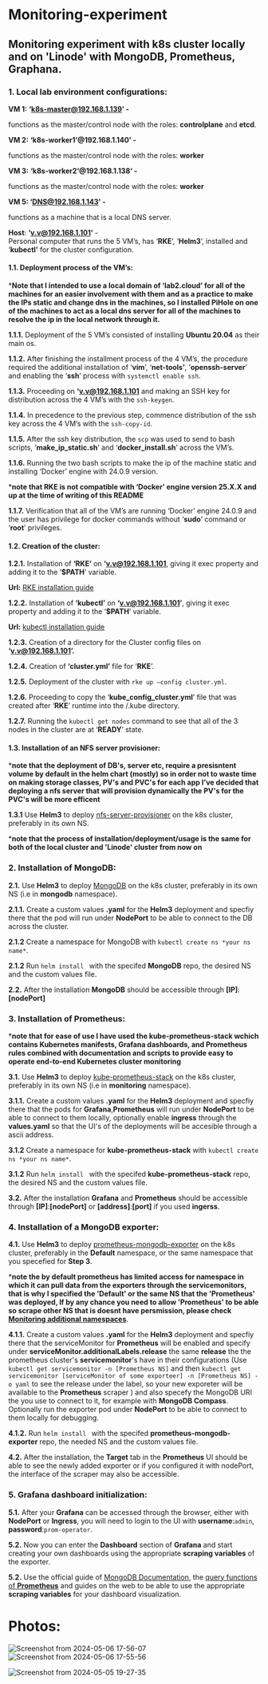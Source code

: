 # Monitoring-experiment

## Monitoring experiment with k8s cluster locally and on 'Linode' with MongoDB, Prometheus, Graphana.

### 1. Local lab environment configurations:

**VM 1:** **‘k8s-master@192.168.1.139’ -**

functions as the master/control node with the roles: **controlplane** and **etcd**.

**VM 2:** **‘k8s-worker1’@192.168.1.140’ -** 

functions as the master/control node with the roles: **worker**

**VM 3:** **‘k8s-worker2‘@192.168.1.138‘ -** 

functions as the master/control node with the roles: **worker**

**VM 5: ‘DNS@192.168.1.143’ -**

functions as a machine that is a local DNS server.

**Host**: **‘v.v@192.168.1.101’**  - \
Personal computer that runs the 5 VM’s, has ‘**RKE**’, ‘**Helm3**’, installed and ‘**kubectl’** for the cluster configuration.

#### 1.1. Deployment process of the VM’s:

***Note that I intended to use a local domain of ‘lab2.cloud’ for all of the machines for an easier involvement with them and as a practice to make the IPs static and change dns in the machines, so I installed PiHole on one of the machines to act as a local dns server for all of the machines to resolve the ip in the local network through it.**

**1.1.1.** Deployment of the 5 VM’s consisted of  installing **Ubuntu 20.04** as their main os.

**1.1.2.** After finishing the installment process of the 4 VM’s, the procedure required the additional installation of ‘**vim**’, ‘**net-tools’**, ’**openssh-server**’ and enabling the ‘**ssh**’ process with ```systemctl enable ssh```.

**1.1.3.** Proceeding on  **‘v.v@192.168.1.101** and making an SSH key for distribution across the 4 VM’s with the ```ssh-keygen```.

**1.1.4.** In precedence to the previous step, commence distribution of the ssh key across the 4 VM’s with the ```ssh-copy-id```.

**1.1.5.** After the ssh key distribution, the ```scp```  was used to send to bash scripts, ‘**make_ip_static.sh**’ and ‘**docker_install.sh**’ across the VM’s.

**1.1.6.** Running the two bash scripts to make the ip of the machine static and installing ‘Docker’ engine with 24.0.9 version. 

***note that RKE is not compatible with ‘Docker’ engine version 25.X.X and up at the time of writing of this README**

**1.1.7.** Verification that all of the VM’s are running ‘Docker’ engine 24.0.9 and the user has privilege for docker commands without ‘**sudo**’ command or ‘**root**’ privileges.

#### 1.2. Creation of the cluster:

**1.2.1.** Installation of **‘RKE’** on **‘v.v@192.168.1.101**, giving it exec property and adding it to the ‘**$PATH**’ variable.

**Url:** [RKE installation guide](https://github.com/rancher/rke)

**1.2.2.** Installation of **‘kubectl’** on **‘v.v@192.168.1.101’**, giving it exec property and adding it to the ‘**$PATH**’ variable.

**Url:** [kubectl installation guide](https://kubernetes.io/docs/tasks/tools/install-kubectl-linux/#install-using-native-package-management) 

**1.2.3.** Creation of a directory for the Cluster config files on **‘v.v@192.168.1.101’.**

**1.2.4.** Creation of **‘cluster.yml’** file for ‘**RKE**’.

**1.2.5.** Deployment of the cluster with ```rke up –config cluster.yml```.

**1.2.6.** Proceeding to copy the ‘**kube_config_cluster.yml**’ file that was created after ‘**RKE**’ runtime into the /.kube directory.

**1.2.7.** Running the ```kubectl get nodes``` command to see that all of the 3 nodes in the cluster are at ‘**READY**’ state.

#### 1.3. Installation of an NFS server provisioner:

***note that the deployment of DB's, server etc, require a presisntent volume by default in the helm chart (mostly) so in order not to waste time on making storage classes, PV's and PVC's for each app I've decided that deploying a nfs server that will provision dynamically the PV's for the PVC's will be more efficent**

**1.3.1** Use **Helm3** to deploy [nfs-server-provisioner](https://artifacthub.io/packages/helm/kvaps/nfs-server-provisioner) on the k8s cluster, preferably in its own NS.

***note that the process of installation/deployment/usage is the same for both of the local cluster and 'Linode' cluster from now on**

### 2. Installation of MongoDB:  

**2.1.** Use **Helm3** to deploy [MongoDB](https://artifacthub.io/packages/helm/bitnami/mongodb) on the k8s cluster, preferably in its own NS (i.e in **mongodb** namespace).

**2.1.1.** Create a custom values **.yaml** for the **Helm3** deployment and specfiy there that the pod will run under **NodePort** to be able to connect to the DB across the cluster.

**2.1.2**  Create a namespace for MongoDB with ```kubectl create ns *your ns name*```.

**2.1.2** Run ```helm install ``` with the specifed **MongoDB** repo, the desired NS and the custom values file.

**2.2.** After the installation **MongoDB** should be accessible through **[IP]**:**[nodePort]**

### 3. Installation of Prometheus:

***note that for ease of use I have used the kube-prometheus-stack wchich contains Kubernetes manifests, Grafana dashboards, and Prometheus rules combined with documentation and scripts to provide easy to operate end-to-end Kubernetes cluster monitoring**

**3.1.** Use **Helm3** to deploy [kube-prometheus-stack](https://artifacthub.io/packages/helm/prometheus-community/kube-prometheus-stack) on the k8s cluster, preferably in its own NS (i.e in **monitoring** namespace).

**3.1.1.** Create a custom values **.yaml** for the **Helm3** deployment and specfiy there that the pods for **Grafana**,**Prometheus** will run under **NodePort** to be able to connect to them locally, optionally enable **ingress** through the **values.yaml** so that the UI's of the deployments will be accesible through a ascii address.

**3.1.2**  Create a namespace for **kube-prometheus-stack** with ```kubectl create ns *your ns name*```.

**3.1.2** Run ```helm install ``` with the specifed **kube-prometheus-stack** repo, the desired NS and the custom values file.

**3.2.** After the installation **Grafana** and **Prometheus** should be accessible through **[IP]**:**[nodePort]** or **[address]**:**[port]** if you used **ingerss**.

### 4. Installation of a MongoDB exporter:

**4.1.** Use **Helm3** to deploy [prometheus-mongodb-exporter](https://artifacthub.io/packages/helm/prometheus-community/prometheus-mongodb-exporter) on the k8s cluster, preferably in the **Default** namespace, or the same namespace that you specefied for **Step 3**.

***note the by default prometheus has limited access for namespace in which it can pull data from the exporters through the servicemonitors, that is why I specified the 'Default' or the same NS that the 'Prometheus' was deployed, If by any chance you need to allow 'Prometheus' to be able so scrape other NS that is doesnt have persmission, please check [Monitoring additional namespaces](https://github.com/prometheus-operator/kube-prometheus/blob/main/docs/customizations/monitoring-additional-namespaces.md)**.

**4.1.1.** Create a custom values **.yaml** for the **Helm3** deployment and specfiy there that the serviceMonitor for **Prometheus** will be enabled and specify under **serviceMonitor.additionalLabels.release** the same **release** the the prometheus cluster's **servicemonitor**'s have in their configurations (Use ```kubectl get servicemonitor -n [Prometheus NS]``` and then ```kubectl get servicemonitor [serviceMonitor of some exporteer] -n [Prometheus NS] -o yaml``` to see the release under the label, so your new exporeter will be available to the **Prometheus** scraper ) and also specefy the MongoDB URI the you use to connect to it, for example with **MongoDB Compass**. Optionally run the exporter pod under **NodePort** to be able to connect to them locally for debugging.

**4.1.2.** Run ```helm install ``` with the specifed **prometheus-mongodb-exporter** repo, the needed NS and the custom values file.

**4.2.** After the installation, the **Target** tab in the **Prometheus** UI should be able to see the newly added exporter or if you configured it with nodePort, the interface of the scraper may also be accessible.


### 5. Grafana dashboard initialization:

**5.1.** After your **Grafana** can be accessed through the browser, either with **NodePort** or **Ingress**, you will need to login to the UI with **username**:```admin```, **password**:```prom-operator```.

**5.2.** Now you can enter the **Dashboard** section of **Grafana** and start creating your own dashboards using the appropriate **scraping variables** of the exporter.

**5.2.** Use the official guide of [MongoDB Documentation](https://www.mongodb.com/docs/manual/), the [query functions of **Prometheus**](https://prometheus.io/docs/prometheus/latest/querying/functions/) and guides on the web to be able to use the appropriate **scraping variables** for your dashboard visualization.

# Photos:
![Screenshot from 2024-05-06 17-56-07](https://github.com/VadimV1/Monitoring-experiment/assets/20540663/6bba1991-7e9a-406e-81ab-433f62708b64)
![Screenshot from 2024-05-06 17-55-56](https://github.com/VadimV1/Monitoring-experiment/assets/20540663/4e2a853a-114a-460f-b472-33af3b2929cd)

![Screenshot from 2024-05-05 19-27-35](https://github.com/VadimV1/Monitoring-experiment/assets/20540663/e73d96df-c183-49f4-ad34-1085d48590ab)




